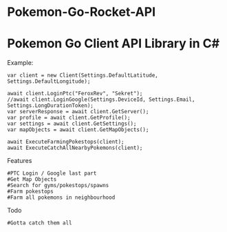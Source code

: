 # Pokemon-Go-Rocket-API

# Pokemon Go Client API Library in C# #

Example:

```
var client = new Client(Settings.DefaultLatitude, Settings.DefaultLongitude);

await client.LoginPtc("FeroxRev", "Sekret");
//await client.LoginGoogle(Settings.DeviceId, Settings.Email, Settings.LongDurationToken);
var serverResponse = await client.GetServer();
var profile = await client.GetProfile();
var settings = await client.GetSettings();
var mapObjects = await client.GetMapObjects();

await ExecuteFarmingPokestops(client);
await ExecuteCatchAllNearbyPokemons(client);
```

Features
```
#PTC Login / Google last part
#Get Map Objects
#Search for gyms/pokestops/spawns
#Farm pokestops
#Farm all pokemons in neighbourhood
```

Todo

```
#Gotta catch them all
```
